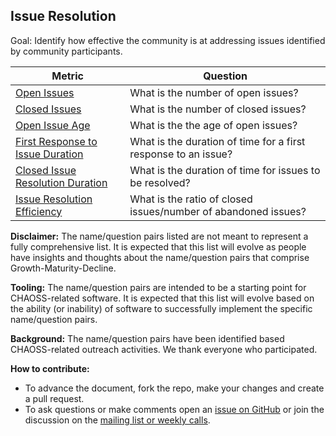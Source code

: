 ## Issue Resolution

Goal: Identify how effective the community is at addressing issues identified by community participants.

Metric | Question
--- | ---
[Open Issues](../../detail_metrics_methods/issues-open.md) | What is the number of open issues?
[Closed Issues](detail_metrics_methods/issue_resolution/issues-closed.md) | What is the number of closed issues?
[Open Issue Age](detail_metrics_methods/issue_resolution/issues-open-age.md) | What is the the age of open issues?
[First Response to Issue Duration](detail_metrics_methods/issue_resolution/issues-maintainer-response-duration.md) | What is the duration of time for a first response to an issue?
[Closed Issue Resolution Duration](detail_metrics_methods/issue_resolution/issues-closed-resolution-duration.md) | What is the duration of time for issues to be resolved?
[Issue Resolution Efficiency](detail_metrics_methods/issue_resolution/issues-closed-resolution-efficiency.md) |  What is the ratio of closed issues/number of abandoned issues?

**Disclaimer:**
The name/question pairs listed are not meant to represent a fully comprehensive list. It is expected that this list will evolve as people have insights and thoughts about the name/question pairs that comprise Growth-Maturity-Decline.

**Tooling:**
The name/question pairs are intended to be a starting point for CHAOSS-related software. It is expected that this list will evolve based on the ability (or inability) of software to successfully implement the specific name/question pairs.

**Background:**
The name/question pairs have been identified based CHAOSS-related outreach activities. We thank everyone who participated.

**How to contribute:**
- To advance the document, fork the repo, make your changes and create a pull request.
- To ask questions or make comments open an [issue on GitHub][issue] or join the discussion on the [mailing list or weekly calls](https://chaoss.community/participate/).

[issue]: https://github.com/chaoss/wg-gmd/issues
